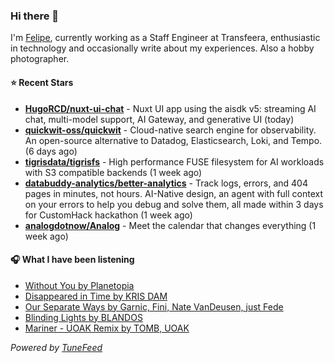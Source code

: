 ### Hi there 👋

I'm [Felipe](https://felipevm.com), currently working as a Staff Engineer at Transfeera, enthusiastic in technology and occasionally write about my experiences. Also a hobby photographer.

#### ⭐ Recent Stars
- **[HugoRCD/nuxt-ui-chat](https://github.com/HugoRCD/nuxt-ui-chat)** - Nuxt UI app using the aisdk v5: streaming AI chat, multi-model support, AI Gateway, and generative UI (today)
- **[quickwit-oss/quickwit](https://github.com/quickwit-oss/quickwit)** - Cloud-native search engine for observability. An open-source alternative to Datadog, Elasticsearch, Loki, and Tempo. (6 days ago)
- **[tigrisdata/tigrisfs](https://github.com/tigrisdata/tigrisfs)** - High performance FUSE filesystem for AI workloads with S3 compatible backends (1 week ago)
- **[databuddy-analytics/better-analytics](https://github.com/databuddy-analytics/better-analytics)** - Track logs, errors, and 404 pages in minutes, not hours. AI-Native design, an agent with full context on your errors to help you debug and solve them, all made within 3 days for CustomHack hackathon (1 week ago)
- **[analogdotnow/Analog](https://github.com/analogdotnow/Analog)** - Meet the calendar that changes everything (1 week ago)

#### 🎧 What I have been listening
- [Without You by Planetopia](https://open.spotify.com/track/5aLegzHIN66Zh4JkMJfmhD)
- [Disappeared in Time by KRIS DAM](https://open.spotify.com/track/2wUuUqcfrsDqxvIFMxdaXU)
- [Our Separate Ways by Garnic, Fini, Nate VanDeusen, just Fede](https://open.spotify.com/track/39wkXqBiMav4ydOW09wUoU)
- [Blinding Lights by BLANDOS](https://open.spotify.com/track/6aEhJPUJD23Mpmlnb3c7mB)
- [Mariner - UOAK Remix by TOMB, UOAK](https://open.spotify.com/track/6JOyeBeA7S1mHq8Kr1h1fu)

_Powered by [TuneFeed](https://tunefeed.app?ref=github.com)_
